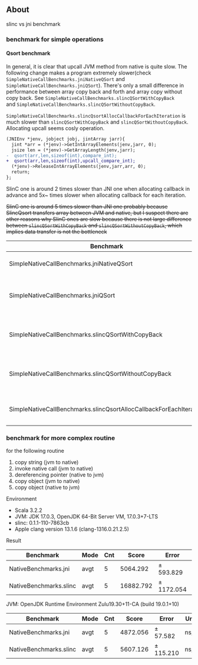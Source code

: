 ## About


slinc vs jni benchmark


### benchmark for simple operations

#### Qsort benchmark

In general, it is clear that upcall JVM method from native is quite slow.
The following change makes a program extremely slower(check `SimpleNativeCallBenchmarks.jniNativeQSort` and `SimpleNativeCallBenchmarks.jniQSort`). There's only a small difference in performance between array copy back and forth and array copy without copy back. See `SimpleNativeCallBenchmarks.slincQSortWithCopyBack	` and `SimpleNativeCallBenchmarks.slincQSortWithoutCopyBack`.

`SimpleNativeCallBenchmarks.slincQsortAllocCallbackForEachIteration` is much slower than `slincQSortWithCopyBack` and `slincQSortWithoutCopyBack`. Allocating upcall seems cosly operation.


```diff
(JNIEnv *jenv, jobject jobj, jintArray jarr){
  jint *arr = (*jenv)->GetIntArrayElements(jenv,jarr, 0);
  jsize len = (*jenv)->GetArrayLength(jenv,jarr);
-  qsort(arr,len,sizeof(int),compare_int);
+  qsort(arr,len,sizeof(int),upcall_compare_int);
  (*jenv)->ReleaseIntArrayElements(jenv,jarr,arr, 0);
  return;
};
```

SlinC one is around 2 times slower than JNI one when allocating callback in advance and 5x~ times slower when allocating callback for each iteration.

~~SlinC one is around 5 times slower than JNI one probably because SlincQsort transfers array between JVM and native, but I suspect there are other reasons why SlinC ones are slow because there is not large difference between `slincQSortWithCopyBack` and `slincQSortWithoutCopyBack`, which implies data transfer is not the bottleneck~~



| Benchmark                                                          |   NOTE  | Mode | Cnt | Score       | Error        | Units |
| ------------------------------------------------------------------ | --- | ---- | --- | ----------- | ------------ | ----- |
| SimpleNativeCallBenchmarks.jniNativeQSort                          | Using native comparator. __No upcall__     | avgt | 5   | 4272.838    | ±     50.298 | ns/op |
| SimpleNativeCallBenchmarks.jniQSort                                |  Using upcall. destructively mutate original array    | avgt | 5   | 299570.811  | ±   4542.836 | ns/op |
| SimpleNativeCallBenchmarks.slincQSortWithCopyBack                  |  Using global shared upcall. Copy array back and forth.   | avgt | 5   | 618014.439  | ±   8280.107 | ns/op |
| SimpleNativeCallBenchmarks.slincQSortWithoutCopyBack               |Using upcall. Copy and transfer array but not copy back. | avgt | 5   | 625336.580  | ±  10471.754 | ns/op |
| SimpleNativeCallBenchmarks.slincQsortAllocCallbackForEachIteration | Allocating upcall for each iteration.  | avgt | 5   | 1700443.210 | ± 650331.220 | ns/op |

### benchmark for more complex routine
 for the following routine

1. copy string (jvm to native)
2. invoke native call (jvm to native)
3. dereferencing pointer (native to jvm)
4. copy object (jvm to native)
5. copy object (native to jvm)

Environment

- Scala 3.2.2
- JVM: JDK 17.0.3, OpenJDK 64-Bit Server VM, 17.0.3+7-LTS
- slinc: 0.1.1-110-7863cb
- Apple clang version 13.1.6 (clang-1316.0.21.2.5)

Result

| Benchmark              | Mode | Cnt | Score     | Error      | Units |
| ---------------------- | ---- | --- | --------- | ---------- | ----- |
| NativeBenchmarks.jni   | avgt | 5   | 5064.292  | ±  593.829 | ns/op |
| NativeBenchmarks.slinc | avgt | 5   | 16882.792 | ± 1172.054 | ns/op |



JVM: OpenJDK Runtime Environment Zulu19.30+11-CA (build 19.0.1+10)

| Benchmark              | Mode | Cnt | Score    | Error     | Units |
| ---------------------- | ---- | --- | -------- | --------- | ----- |
| NativeBenchmarks.jni   | avgt | 5   | 4872.056 | ±  57.582 | ns/op |
| NativeBenchmarks.slinc | avgt | 5   | 5607.126 | ± 115.210 | ns/op |



